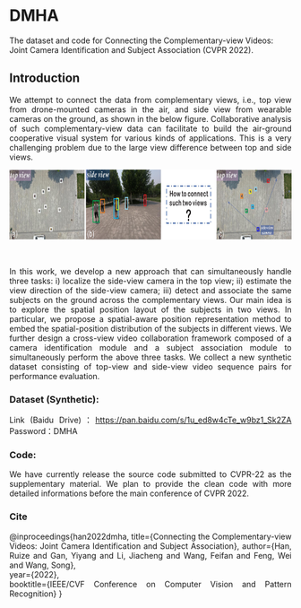 # DMHA
The dataset and code for Connecting the Complementary-view Videos: Joint Camera Identification and Subject Association (CVPR 2022).

## Introduction

<div align= justify>

We attempt to connect the data from complementary views, i.e., top view from drone-mounted cameras in the air, and side view from wearable cameras on the ground, as shown in the below figure.
Collaborative analysis of such complementary-view data can facilitate to build the air-ground cooperative visual system for various kinds of applications. 
This is a very challenging problem due to the large view difference between top and side views. 

<div align=center><img src="https://github.com/RuizeHan/DMHA/blob/main/figs/example.jpg" width="825" height="125" alt="example"/><br/>

&emsp;
  
<div align= justify>
  
In this work, we develop a new approach that can simultaneously handle three tasks: i) localize the side-view camera in the top view; ii) estimate the view direction of the side-view camera; iii) detect and associate the same subjects on the ground across the complementary views. Our main idea is to explore the spatial position layout of the subjects in two views. In particular, we propose a spatial-aware position representation method to embed the spatial-position distribution of the subjects in different views. We further design a cross-view video collaboration framework composed of a camera identification module and a subject association module to simultaneously perform the above three tasks. We collect a new synthetic dataset consisting of top-view and side-view video sequence pairs for performance evaluation.

### Dataset (Synthetic):

Link (Baidu Drive)：https://pan.baidu.com/s/1u_ed8w4cTe_w9bz1_Sk2ZA 
Password：DMHA

### Code:
We have currently release the source code submitted to CVPR-22 as the supplementary material. 
We plan to provide the clean code with more detailed informations before the main conference of CVPR 2022.

### Cite
@inproceedings{han2022dmha,
  title={Connecting the Complementary-view Videos: Joint Camera Identification and Subject Association}, 
  author={Han, Ruize and Gan, Yiyang and Li, Jiacheng and Wang, Feifan and Feng, Wei and Wang, Song},  
  year={2022},  
  booktitle={IEEE/CVF Conference on Computer Vision and Pattern Recognition}
}
